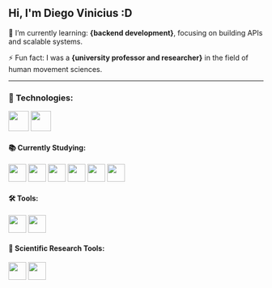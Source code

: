 ## Hi, I'm Diego Vinicius :D

🌱 I’m currently learning: **{backend development}**, focusing on building APIs and scalable systems.

⚡ Fun fact: I was a **{university professor and researcher}** in the field of human movement sciences.

---

### 🚀 Technologies:

<p align="left">
  <img src="https://cdn.jsdelivr.net/gh/devicons/devicon/icons/java/java-original.svg" width="40" height="40"/>
  <img src="https://cdn.jsdelivr.net/gh/devicons/devicon/icons/typescript/typescript-original.svg" width="40" height="40"/>

  
</p>

#### 📚 Currently Studying:

<p align="left">
  <img src="https://cdn.jsdelivr.net/gh/devicons/devicon/icons/html5/html5-original.svg" width="35" height="35"/>
  <img src="https://cdn.jsdelivr.net/gh/devicons/devicon/icons/kotlin/kotlin-original.svg" width="35" height="35"/>
  <img src="https://cdn.jsdelivr.net/gh/devicons/devicon/icons/mysql/mysql-original.svg" width="35" height="35"/>
  <img src="https://cdn.jsdelivr.net/gh/devicons/devicon/icons/spring/spring-original.svg" width="35" height="35"/>
  <img src="https://cdn.jsdelivr.net/gh/devicons/devicon/icons/postgresql/postgresql-original.svg" width="35" height="35"/>
  <img src="https://cdn.jsdelivr.net/gh/devicons/devicon/icons/mongodb/mongodb-original.svg" width="35" height="35"/>
</p>

#### 🛠 Tools:

<p align="left">
  <img src="https://cdn.jsdelivr.net/gh/devicons/devicon/icons/git/git-original.svg" width="35" height="35"/>
  <img src="https://cdn.jsdelivr.net/gh/devicons/devicon/icons/linux/linux-original.svg" width="35" height="35"/>
</p>


#### 🔬 Scientific Research Tools:

<p align="left">
  <img src="https://logodix.com/logo/1598586.png" width="35" height="35"/>
  <img src="https://icons.iconarchive.com/icons/papirus-team/papirus-apps/512/jamovi-icon.png" width="35" height="35"/>
</p>

<!--
**diegovinicius-git/diegovinicius-git** is a ✨ _special_ ✨ repository because its `README.md` (this file) appears on your GitHub profile.

Here are some ideas to get you started:

- 🔭 I’m currently working on ...
- 🌱 I’m currently learning ...
- 👯 I’m looking to collaborate on ...
- 🤔 I’m looking for help with ...
- 💬 Ask me about ...
- 📫 How to reach me: ...
- 😄 Pronouns: ...
- ⚡ Fun fact: ...
-->
